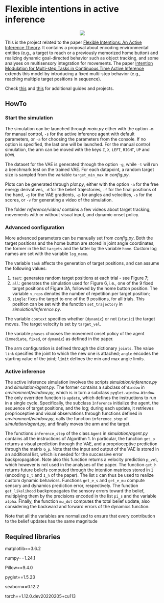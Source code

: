 # Flexible intentions in active inference

<p align="center">
  <img src="/reference/images/env.png">
</p>

This is the project related to the paper [Flexible Intentions: An Active Inference Theory](https://www.frontiersin.org/articles/10.3389/fncom.2023.1128694/full). It contains a proposal about encoding environmental entities (e.g., a target to reach or a previously memorized home button) and realizing dynamic goal-directed behavior such as object tracking, and some analyses on multisensory integration for movements. The paper [Intention Modulation for Multi-step Tasks in Continuous Time Active Inference](https://link.springer.com/chapter/10.1007/978-3-031-28719-0_19) extends this model by introducing a fixed multi-step behavior (e.g., reaching multiple target positions in sequence).

Check [this](https://priorelli.github.io/blog/) and [this](https://priorelli.github.io/projects/) for additional guides and projects.

## HowTo

### Start the simulation

The simulation can be launched through *main.py* either with the option `-m` for manual control, `-s` for the active inference agent with default parameters, or `-a` for choosing the parameters from the console. If no option is specified, the last one will be launched. For the manual control simulation, the arm can be moved with the keys `Z`, `X`, `LEFT`, `RIGHT`, `UP` and `DOWN`.

The dataset for the VAE is generated through the option `-g`, while `-t` will run a benchmark test on the trained VAE. For each datapoint, a random target size is sampled from the variable `target_min_max` in *config.py*.

Plots can be generated through *plot.py*, either with the option `-a` for the free energy derivatives, `-d` for the belief trajectories, `-f` for the final positions of the hand, `-g` for the VAE gradients, `-p` for angles and velocities, `-s` for the scores, or `-v` for generating a video of the simulation.

The folder *reference/video/* contains a few videos about target tracking, movements with or without visual input, and dynamic onset policy.

### Advanced configuration

More advanced parameters can be manually set from *config.py*. Both the target positions and the home button are stored in joint angle coordinates, the former in the list `targets` and the latter by the variable `home`. Custom log names are set with the variable `log_name`.

The variable `task` affects the generation of target positions, and can assume the following values:
1. `test`: generates random target positions at each trial - see Figure 7;
2. `all`: generates the simulation used for Figure 6, i.e., one of the 9 fixed target positions of Figure 3A, followed by the home button position. The variable `n_reps` denotes the number of repetition per target position;
3. `single`: fixes the target to one of the 9 positions, for all trials. This position can be set with the function `set_trajectory` in *simulation/inference.py*.

The variable `context` specifies whether (`dynamic`) or not (`static`) the target moves. The target velocity is set by `target_vel`.

The variable `phases` chooses the movement onset policy of the agent (`immediate`, `fixed`, or `dynamic`) as defined in the paper.

The arm configuration is defined through the dictionary `joints`. The value `link` specifies the joint to which the new one is attached; `angle` encodes the starting value of the joint; `limit` defines the min and max angle limits.

### Active inference

The active inference simulation involves the scripts *simulation/inference.py* and *simulation/agent.py*. The former contains a subclass of `Window` in *environment/window.py*, which is in turn a subclass `pyglet.window.Window`. The only overriden function is `update`, which defines the instructions to run in a single cycle. Specifically, the subclass `Inference` initialize the agent, the sequence of target positions, and the log; during each update, it retrieves proprioceptive and visual observations through functions defined in *environment/window.py*, calls the function `inference_step` of *simulation/agent.py*, and finally moves the arm and the target.

The functions `inference_step` of the class `Agent` in *simulation/agent.py* contains all the instructions of Algorithm 1. In particular, the function `get_p` returns a visual prediction through the VAE, and a proprioceptive prediction through the matrix `G_p`. Note that the input and output of the VAE is stored in an additional list, which is needed for the successive error backpropagation. Note also this function returns a velocity prediction `p_vel`, which however is not used in the analyses of the paper. The function `get_h` returns future beliefs computed through the intention matrices stored in `I` (encoding `I_t` and `I_h` of the paper). The list `I` can thus be used to realize custom dynamic behaviors. Functions `get_e_s` and `get_e_mu` compute sensory and dynamics prediction error, respectively. The function `get_likelihood` backpropagates the sensory errors toward the belief, multiplying them by the precisions encoded in the list `pi_s` and the variable `alpha`. Finally, the function `mu_dot` computes the total belief update, also considering the backward and forward errors of the dynamics function.

Note that all the variables are normalized to ensure that every contribution to the belief updates has the same magnitude

## Required libraries

matplotlib==3.6.2

numpy==1.24.1

Pillow==9.4.0

pyglet==1.5.23

seaborn==0.12.2

torch==1.12.0.dev20220205+cu113
